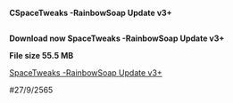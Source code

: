 **CSpaceTweaks -RainbowSoap Update v3+**

##

**Download now SpaceTweaks -RainbowSoap Update v3+**

**File size 55.5 MB**

[SpaceTweaks -RainbowSoap Update v3+](https://www.mediafire.com/file/budif0g05eas5y7/%25F0%259D%2597%25A6%25F0%259D%2597%25BD%25F0%259D%2597%25AE%25F0%259D%2597%25B0%25F0%259D%2597%25B2%25F0%259D%2597%25A7%25F0%259D%2598%2584%25F0%259D%2597%25B2%25F0%259D%2597%25AE%25F0%259D%2597%25B8%25F0%259D%2598%2580.mcpack/file)

#27/9/2565


